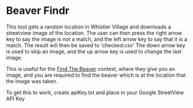 # Beaver Findr

This tool gets a random location in Whistler Village and downloads a streetview image of the location.
The user can then press the right arrow key to say the image is not a match, and the left arrow key to say that it is a match.
The result will then be saved to 'checked.csv'
The down arrow key is used to skip an image, and the up arrow key is used to change the last image.


This is useful for the [Find The Beaver](https://www.facebook.com/findthebeaver/) contest, where they give you an image, and you are required to find the beaver which is at the location that the image was taken.

To get this to work, create apiKey.txt and place in your Google StreetView API Key